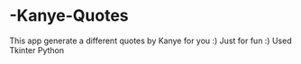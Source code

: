 # -Kanye-Quotes
This app generate a different quotes by Kanye for you :) Just for fun :) Used Tkinter Python
